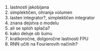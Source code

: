 1. lastnosti jakobijana
2. simplektičen, ohranja volumen
3. lasten integrator?, simplektičen integrator
4. znana dejstva o modelu
5. ali se sploh splača?
6. kako deluje ob šumu
7. kratkoročne, dolgoročne lastnosti FPU
8. RNN učiti na Fourierovih načinih?